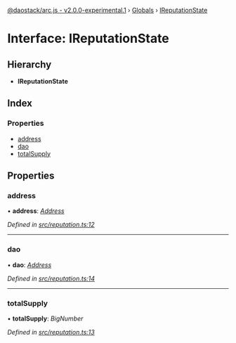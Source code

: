 [@daostack/arc.js - v2.0.0-experimental.1](../README.md) › [Globals](../globals.md) › [IReputationState](ireputationstate.md)

# Interface: IReputationState

## Hierarchy

* **IReputationState**

## Index

### Properties

* [address](ireputationstate.md#address)
* [dao](ireputationstate.md#dao)
* [totalSupply](ireputationstate.md#totalsupply)

## Properties

###  address

• **address**: *[Address](../globals.md#address)*

*Defined in [src/reputation.ts:12](https://github.com/daostack/arc.js/blob/6c661ff/src/reputation.ts#L12)*

___

###  dao

• **dao**: *[Address](../globals.md#address)*

*Defined in [src/reputation.ts:14](https://github.com/daostack/arc.js/blob/6c661ff/src/reputation.ts#L14)*

___

###  totalSupply

• **totalSupply**: *BigNumber*

*Defined in [src/reputation.ts:13](https://github.com/daostack/arc.js/blob/6c661ff/src/reputation.ts#L13)*
